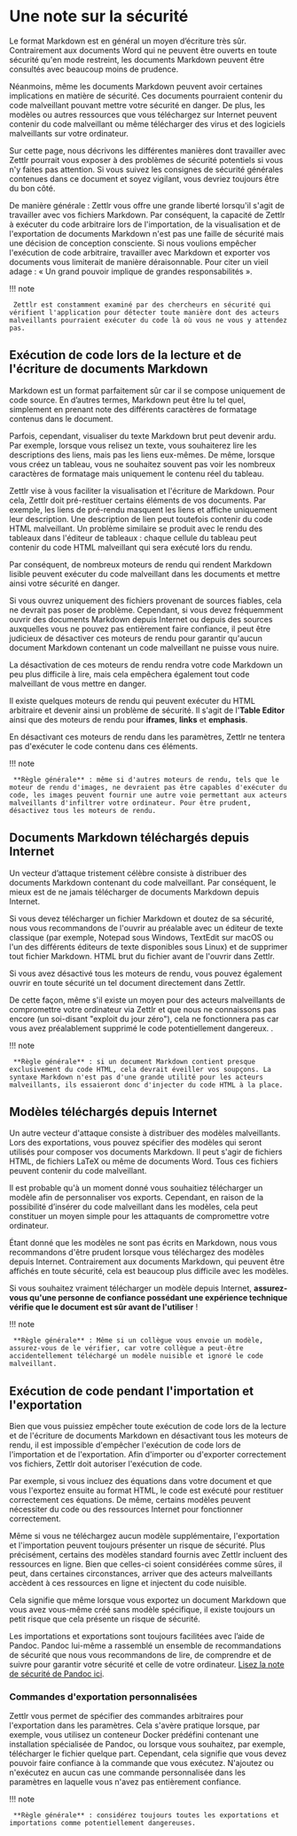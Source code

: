 # Une note sur la sécurité

Le format Markdown est en général un moyen d’écriture très sûr. Contrairement aux documents Word qui ne peuvent être ouverts en toute sécurité qu'en mode restreint, les documents Markdown peuvent être consultés avec beaucoup moins de prudence.

Néanmoins, même les documents Markdown peuvent avoir certaines implications en matière de sécurité. Ces documents pourraient contenir du code malveillant pouvant mettre votre sécurité en danger. De plus, les modèles ou autres ressources que vous téléchargez sur Internet peuvent contenir du code malveillant ou même télécharger des virus et des logiciels malveillants sur votre ordinateur.

Sur cette page, nous décrivons les différentes manières dont travailler avec Zettlr pourrait vous exposer à des problèmes de sécurité potentiels si vous n'y faites pas attention. Si vous suivez les consignes de sécurité générales contenues dans ce document et soyez vigilant, vous devriez toujours être du bon côté.

De manière générale : Zettlr vous offre une grande liberté lorsqu'il s'agit de travailler avec vos fichiers Markdown. Par conséquent, la capacité de Zettlr à exécuter du code arbitraire lors de l'importation, de la visualisation et de l'exportation de documents Markdown n'est pas une faille de sécurité mais une décision de conception consciente. Si nous voulions empêcher l'exécution de code arbitraire, travailler avec Markdown et exporter vos documents vous limiterait de manière déraisonnable. Pour citer un vieil adage : « Un grand pouvoir implique de grandes responsabilités ».

!!! note

     Zettlr est constamment examiné par des chercheurs en sécurité qui vérifient l'application pour détecter toute manière dont des acteurs malveillants pourraient exécuter du code là où vous ne vous y attendez pas.


## Exécution de code lors de la lecture et de l'écriture de documents Markdown

Markdown est un format parfaitement sûr car il se compose uniquement de code source. En d’autres termes, Markdown peut être lu tel quel, simplement en prenant note des différents caractères de formatage contenus dans le document.

Parfois, cependant, visualiser du texte Markdown brut peut devenir ardu. Par exemple, lorsque vous relisez un texte, vous souhaiterez lire les descriptions des liens, mais pas les liens eux-mêmes. De même, lorsque vous créez un tableau, vous ne souhaitez souvent pas voir les nombreux caractères de formatage mais uniquement le contenu réel du tableau.

Zettlr vise à vous faciliter la visualisation et l'écriture de Markdown. Pour cela, Zettlr doit pré-restituer certains éléments de vos documents. Par exemple, les liens de pré-rendu masquent les liens et affiche uniquement leur description. Une description de lien peut toutefois contenir du code HTML malveillant. Un problème similaire se produit avec le rendu des tableaux dans l'éditeur de tableaux : chaque cellule du tableau peut contenir du code HTML malveillant qui sera exécuté lors du rendu.

Par conséquent, de nombreux moteurs de rendu qui rendent Markdown lisible peuvent exécuter du code malveillant dans les documents et mettre ainsi votre sécurité en danger.

Si vous ouvrez uniquement des fichiers provenant de sources fiables, cela ne devrait pas poser de problème. Cependant, si vous devez fréquemment ouvrir des documents Markdown depuis Internet ou depuis des sources auxquelles vous ne pouvez pas entièrement faire confiance, il peut être judicieux de désactiver ces moteurs de rendu pour garantir qu'aucun document Markdown contenant un code malveillant ne puisse vous nuire.

La désactivation de ces moteurs de rendu rendra votre code Markdown un peu plus difficile à lire, mais cela empêchera également tout code malveillant de vous mettre en danger.

Il existe quelques moteurs de rendu qui peuvent exécuter du HTML arbitraire et devenir ainsi un problème de sécurité. Il s'agit de l'**Table Editor** ainsi que des moteurs de rendu pour **iframes**, **links** et **emphasis**.

En désactivant ces moteurs de rendu dans les paramètres, Zettlr ne tentera pas d'exécuter le code contenu dans ces éléments.

!!! note

     **Règle générale** : même si d'autres moteurs de rendu, tels que le moteur de rendu d'images, ne devraient pas être capables d'exécuter du code, les images peuvent fournir une autre voie permettant aux acteurs malveillants d'infiltrer votre ordinateur. Pour être prudent, désactivez tous les moteurs de rendu.

## Documents Markdown téléchargés depuis Internet

Un vecteur d’attaque tristement célèbre consiste à distribuer des documents Markdown contenant du code malveillant. Par conséquent, le mieux est de ne jamais télécharger de documents Markdown depuis Internet.

Si vous devez télécharger un fichier Markdown et doutez de sa sécurité, nous vous recommandons de l'ouvrir au préalable avec un éditeur de texte classique (par exemple, Notepad sous Windows, TextEdit sur macOS ou l'un des différents éditeurs de texte disponibles sous Linux) et de supprimer tout fichier Markdown. HTML brut du fichier avant de l'ouvrir dans Zettlr.

Si vous avez désactivé tous les moteurs de rendu, vous pouvez également ouvrir en toute sécurité un tel document directement dans Zettlr.

De cette façon, même s'il existe un moyen pour des acteurs malveillants de compromettre votre ordinateur via Zettlr et que nous ne connaissons pas encore (un soi-disant "exploit du jour zéro"), cela ne fonctionnera pas car vous avez préalablement supprimé le code potentiellement dangereux. .

!!! note

     **Règle générale** : si un document Markdown contient presque exclusivement du code HTML, cela devrait éveiller vos soupçons. La syntaxe Markdown n'est pas d'une grande utilité pour les acteurs malveillants, ils essaieront donc d'injecter du code HTML à la place.


## Modèles téléchargés depuis Internet

Un autre vecteur d'attaque consiste à distribuer des modèles malveillants. Lors des exportations, vous pouvez spécifier des modèles qui seront utilisés pour composer vos documents Markdown. Il peut s'agir de fichiers HTML, de fichiers LaTeX ou même de documents Word. Tous ces fichiers peuvent contenir du code malveillant.

Il est probable qu'à un moment donné vous souhaitiez télécharger un modèle afin de personnaliser vos exports. Cependant, en raison de la possibilité d’insérer du code malveillant dans les modèles, cela peut constituer un moyen simple pour les attaquants de compromettre votre ordinateur.

Étant donné que les modèles ne sont pas écrits en Markdown, nous vous recommandons d'être prudent lorsque vous téléchargez des modèles depuis Internet. Contrairement aux documents Markdown, qui peuvent être affichés en toute sécurité, cela est beaucoup plus difficile avec les modèles.

Si vous souhaitez vraiment télécharger un modèle depuis Internet, **assurez-vous qu'une personne de confiance possédant une expérience technique vérifie que le document est sûr avant de l'utiliser** !

!!! note

     **Règle générale** : Même si un collègue vous envoie un modèle, assurez-vous de le vérifier, car votre collègue a peut-être accidentellement téléchargé un modèle nuisible et ignoré le code malveillant.

## Exécution de code pendant l'importation et l'exportation

Bien que vous puissiez empêcher toute exécution de code lors de la lecture et de l'écriture de documents Markdown en désactivant tous les moteurs de rendu, il est impossible d'empêcher l'exécution de code lors de l'importation et de l'exportation. Afin d'importer ou d'exporter correctement vos fichiers, Zettlr doit autoriser l'exécution de code.

Par exemple, si vous incluez des équations dans votre document et que vous l'exportez ensuite au format HTML, le code est exécuté pour restituer correctement ces équations. De même, certains modèles peuvent nécessiter du code ou des ressources Internet pour fonctionner correctement.

Même si vous ne téléchargez aucun modèle supplémentaire, l'exportation et l'importation peuvent toujours présenter un risque de sécurité. Plus précisément, certains des modèles standard fournis avec Zettlr incluent des ressources en ligne. Bien que celles-ci soient considérées comme sûres, il peut, dans certaines circonstances, arriver que des acteurs malveillants accèdent à ces ressources en ligne et injectent du code nuisible.

Cela signifie que même lorsque vous exportez un document Markdown que vous avez vous-même créé sans modèle spécifique, il existe toujours un petit risque que cela présente un risque de sécurité.

Les importations et exportations sont toujours facilitées avec l’aide de Pandoc. Pandoc lui-même a rassemblé un ensemble de recommandations de sécurité que nous vous recommandons de lire, de comprendre et de suivre pour garantir votre sécurité et celle de votre ordinateur. [Lisez la note de sécurité de Pandoc ici](https://pandoc.org/MANUAL#a-note-on-security).

### Commandes d'exportation personnalisées

Zettlr vous permet de spécifier des commandes arbitraires pour l'exportation dans les paramètres. Cela s'avère pratique lorsque, par exemple, vous utilisez un conteneur Docker prédéfini contenant une installation spécialisée de Pandoc, ou lorsque vous souhaitez, par exemple, télécharger le fichier quelque part. Cependant, cela signifie que vous devez pouvoir faire confiance à la commande que vous exécutez. N'ajoutez ou n'exécutez en aucun cas une commande personnalisée dans les paramètres en laquelle vous n'avez pas entièrement confiance.

!!! note

     **Règle générale** : considérez toujours toutes les exportations et importations comme potentiellement dangereuses.